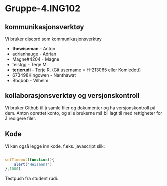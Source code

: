# Gruppe-4.ING102


## kommunikasjonsverktøy

Vi bruker discord som kommunikasjonsverktøy
- __thewiseman__ - Anton
- adrianhauge - Adrian
- Magne#4204 - Magne
- teistgg - Terje M. 
- **terjerudi** - Terje R. (Git username = H-213065 eller Komledott)
- 673498Kingowen - Nanthawat
- Bbqbob - Vilhelm

## kollaborasjonsverktøy og versjonskontroll

Vi bruker Github til å samle filer og dokumenter og ha versjonskontroll på dem. 
Anton oprettet konto, og alle brukerne må bli lagt til med rettigheter for å redigere filer. 

## Kode

Vi kan også legge inn kode, f.eks. javascript slik:
```javascript

setTimeout(function(){
	alert('Heisann!')
},1000)

```

Testpush fra student rudi.
